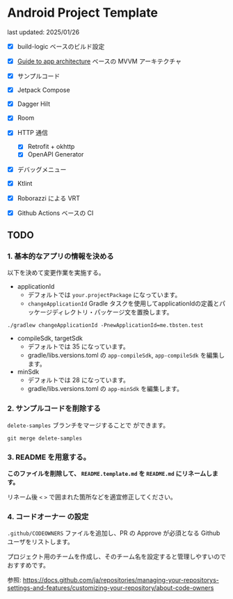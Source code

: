 # Android Project Template

last updated: 2025/01/26

- [x] build-logic ベースのビルド設定
- [x] [Guide to app architecture](https://developer.android.com/topic/architecture) ベースの MVVM アーキテクチャ
- [x] サンプルコード

- [x] Jetpack Compose
- [x] Dagger Hilt
- [x] Room
- [x] HTTP 通信
    - [x] Retrofit + okhttp
    - [x] OpenAPI Generator
- [x] デバッグメニュー

- [x] Ktlint
- [x] Roborazzi による VRT
- [x] Github Actions ベースの CI

## TODO

### 1. 基本的なアプリの情報を決める

以下を決めて変更作業を実施する。

- applicationId
    - デフォルトでは `your.projectPackage` になっています。
    - `changeApplicationId` Gradle タスクを使用してapplicationIdの定義とパッケージディレクトリ・パッケージ文を置換します。

```shell
./gradlew changeApplicationId -PnewApplicationId=me.tbsten.test
```

- compileSdk, targetSdk
    - デフォルトでは 35 になっています。
    - gradle/libs.versions.toml の `app-compileSdk`, `app-compileSdk` を編集します。
- minSdk
    - デフォルトでは 28 になっています。
    - gradle/libs.versions.toml の `app-minSdk` を編集します。

### 2. サンプルコードを削除する

`delete-samples` ブランチをマージすることで ができます。

```shell
git merge delete-samples
```

### 3. README を用意する。

**このファイルを削除して、 `README.template.md` を `README.md` にリネームします。**

リネーム後 `<` `>` で囲まれた箇所などを適宜修正してください。

### 4. コードオーナー の設定

`.github/CODEOWNERS` ファイルを追加し、PR の Approve が必須となる Github ユーザをリストします。

プロジェクト用のチームを作成し、そのチーム名を設定すると管理しやすいのでおすすめです。

参照: https://docs.github.com/ja/repositories/managing-your-repositorys-settings-and-features/customizing-your-repository/about-code-owners
